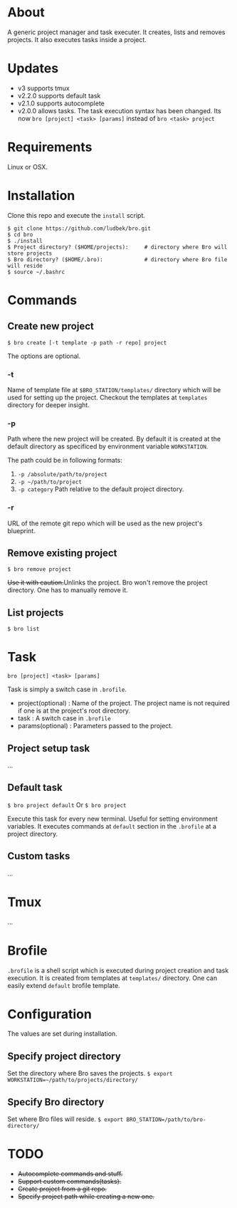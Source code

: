 # About
A generic project manager and task executer.
It creates, lists and removes projects.
It also executes tasks inside a project.

# Updates
- v3 supports tmux
- v2.2.0 supports default task
- v2.1.0 supports autocomplete
- v2.0.0 allows tasks. The task execution syntax has been changed. Its now `bro [project] <task> [params]` instead of `bro <task> project`

# Requirements
Linux or OSX.

# Installation
Clone this repo and execute the `install` script.

```shell
$ git clone https://github.com/ludbek/bro.git
$ cd bro
$ ./install
$ Project directory? ($HOME/projects):     # directory where Bro will store projects
$ Bro directory? ($HOME/.bro):             # directory where Bro file will reside
$ source ~/.bashrc
```

# Commands
## Create new project
`$ bro create [-t template -p path -r repo] project`

The options are optional.

### -t
Name of template file at `$BRO_STATION/templates/` directory which will be used for setting up the project. Checkout the templates at `templates` directory for deeper insight.

### -p
Path where the new project will be created. By default it is created at the default directory
as specificed by environment variable `WORKSTATION`.

The path could be in following formats:

1. `-p /absolute/path/to/project`
2. `-p ~/path/to/project`
3. `-p category`
    Path relative to the default project directory.

### -r
URL of the remote git repo which will be used as the new project's blueprint.

## Remove existing project
`$ bro remove project`

~~Use it with caution.~~Unlinks the project. Bro won't remove the project directory. One has to manually remove it.

## List projects
`$ bro list`


# Task
`bro [project] <task> [params]`

Task is simply a switch case in `.brofile`.

- project(optional) : Name of the project. The project name is not required if one is at the project's root directory.
- task : A switch case in `.brofile`
- params(optional) : Parameters passed to the project.

## Project setup task
...

## Default task
`$ bro project default`
Or
`$ bro project`

Execute this task for every new terminal. Useful for setting environment variables. It executes commands at `default` section in the `.brofile` at a project directory.

## Custom tasks
...


# Tmux
...

# Brofile
`.brofile` is a shell script which is executed during project creation and task execution.
It is created from templates at `templates/` directory. One can easily extend
`default` brofile template.


# Configuration
The values are set during installation.
## Specify project directory
Set the directory where Bro saves the projects.
`$ export WORKSTATION=~/path/to/projects/directory/`

## Specify Bro directory
Set where Bro files will reside.
`$ export BRO_STATION=/path/to/bro-directory/`


# TODO
- ~~Autocomplete commands and stuff.~~
- ~~Support custom commands(tasks).~~
- ~~Create project from a git repo.~~
- ~~Specify project path while creating a new one.~~
